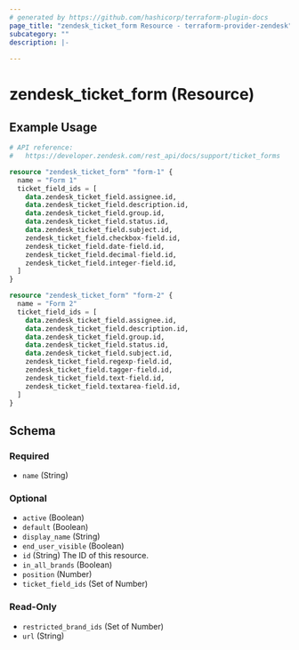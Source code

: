 ```yaml
---
# generated by https://github.com/hashicorp/terraform-plugin-docs
page_title: "zendesk_ticket_form Resource - terraform-provider-zendesk"
subcategory: ""
description: |-
  
---
```


# zendesk_ticket_form (Resource)



## Example Usage

```terraform
# API reference:
#   https://developer.zendesk.com/rest_api/docs/support/ticket_forms

resource "zendesk_ticket_form" "form-1" {
  name = "Form 1"
  ticket_field_ids = [
    data.zendesk_ticket_field.assignee.id,
    data.zendesk_ticket_field.description.id,
    data.zendesk_ticket_field.group.id,
    data.zendesk_ticket_field.status.id,
    data.zendesk_ticket_field.subject.id,
    zendesk_ticket_field.checkbox-field.id,
    zendesk_ticket_field.date-field.id,
    zendesk_ticket_field.decimal-field.id,
    zendesk_ticket_field.integer-field.id,
  ]
}

resource "zendesk_ticket_form" "form-2" {
  name = "Form 2"
  ticket_field_ids = [
    data.zendesk_ticket_field.assignee.id,
    data.zendesk_ticket_field.description.id,
    data.zendesk_ticket_field.group.id,
    data.zendesk_ticket_field.status.id,
    data.zendesk_ticket_field.subject.id,
    zendesk_ticket_field.regexp-field.id,
    zendesk_ticket_field.tagger-field.id,
    zendesk_ticket_field.text-field.id,
    zendesk_ticket_field.textarea-field.id,
  ]
}
```

<!-- schema generated by tfplugindocs -->
## Schema

### Required

- `name` (String)

### Optional

- `active` (Boolean)
- `default` (Boolean)
- `display_name` (String)
- `end_user_visible` (Boolean)
- `id` (String) The ID of this resource.
- `in_all_brands` (Boolean)
- `position` (Number)
- `ticket_field_ids` (Set of Number)

### Read-Only

- `restricted_brand_ids` (Set of Number)
- `url` (String)


